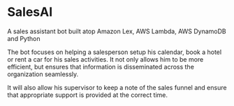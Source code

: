 # SalesAI
A sales assistant bot built atop Amazon Lex, AWS Lambda, AWS DynamoDB and Python

The bot focuses on helping a salesperson setup his calendar, book a hotel or rent a car for his sales activities. It not only
allows him to be more efficient, but ensures that information is disseminated across the organization seamlessly.

It will also allow his supervisor to keep a note of the sales funnel and ensure that appropriate support is provided at the 
correct time.
